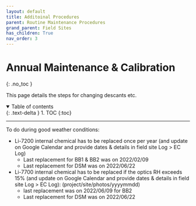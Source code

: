 ```yaml
---
layout: default
title: Additoinal Procedures
parent: Routine Maintenance Procedures
grand_parent: Field Sites
has_children: True
nav_order: 3
---
```


#  Annual Maintenance & Calibration
{: .no_toc }

This page details the steps for changing descants etc. 

<details open markdown="block">
  <summary>
    Table of contents
  </summary>
  {: .text-delta }
1. TOC
{:toc}
</details>

---


To do during good weather conditions:
* Li-7200 internal chemical has to be replaced once per year (and update on Google Calendar and provide dates & details in field site Log > EC Log) 
	* Last replacement for BB1 & BB2  was on 2022/02/09
	* Last replacement for DSM was on 2022/06/22
* Li-7700 internal chemical has to be replaced if the optics RH exceeds 15% (and update on Google Calendar and provide dates & details in field site Log > EC Log): (project/site/photos/yyyymmdd)
	* last replacement was on 2022/06/09 for BB2
	* Last replacement for DSM was on 2022/06/22
 